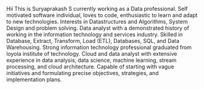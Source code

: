 Hii This is Suryaprakash S currently working as a Data professional.
Self motivated software individual, loves to code, enthusiastic to learn and adapt to new technologies. Interests in Datastructures and Algorithms, System Design and problem solving.
Data analyst with a demonstrated history of working in the information technology and services industry. Skilled in Database, Extract, Transform, Load (ETL), Databases, SQL, and Data Warehousing. Strong information technology professional graduated from loyola institute of technology.
Cloud and data analyst with extensive experience in data analysis, data science, machine learning, stream processing, and cloud architecture. Capable of starting with vague initiatives and formulating precise objectives, strategies, and implementation plans.

<!---
suryaares/suryaares is a ✨ special ✨ repository because its `README.md` (this file) appears on your GitHub profile.
You can click the Preview link to take a look at your changes.
--->
